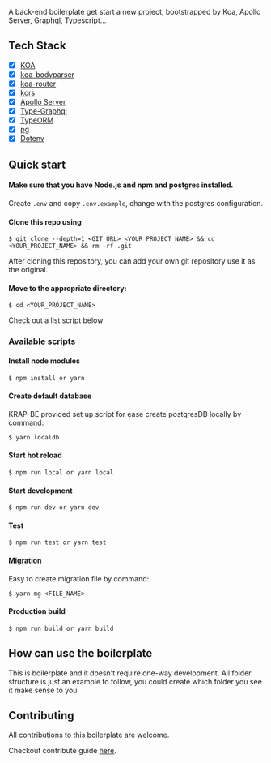 A back-end boilerplate get start a new project, bootstrapped by Koa, Apollo Server, Graphql, Typescript...

## Tech Stack

- [x] [KOA](https://github.com/koajs/koa)
- [x] [koa-bodyparser](https://github.com/koajs/bodyparser)
- [x] [koa-router](https://github.com/ZijianHe/koa-router)
- [x] [kors](https://github.com/koajs/cors)
- [x] [Apollo Server](https://github.com/apollographql/apollo-server/tree/main/packages/apollo-server-koa)
- [x] [Type-Graphql](https://github.com/MichalLytek/type-graphql)
- [x] [TypeORM](https://github.com/typeorm/typeorm)
- [x] [pg](https://github.com/brianc/node-postgres/tree/master/packages/pg)
- [x] [Dotenv](https://github.com/motdotla/dotenv)

## Quick start

#### Make sure that you have Node.js and npm and postgres installed.

Create `.env` and copy `.env.example`, change with the postgres configuration.

#### Clone this repo using

```
$ git clone --depth=1 <GIT_URL> <YOUR_PROJECT_NAME> && cd <YOUR_PROJECT_NAME> && rm -rf .git
```

After cloning this repository, you can add your own git repository use it as the original.

#### Move to the appropriate directory:

```
$ cd <YOUR_PROJECT_NAME>
```

Check out a list script below

### Available scripts

#### Install node modules

```
$ npm install or yarn
```

#### Create default database

KRAP-BE provided set up script for ease create postgresDB locally by command:

```
$ yarn localdb
```

#### Start hot reload

```
$ npm run local or yarn local
```

#### Start development

```
$ npm run dev or yarn dev
```

#### Test

```
$ npm run test or yarn test
```

#### Migration

Easy to create migration file by command:

```
$ yarn mg <FILE_NAME>
```

#### Production build

```
$ npm run build or yarn build
```

## How can use the boilerplate

This is boilerplate and it doesn't require one-way development.
All folder structure is just an example to follow, you could create which folder you see it make sense to you.

## Contributing

All contributions to this boilerplate are welcome.

Checkout contribute guide [here](CONTRIBUTING.md).
